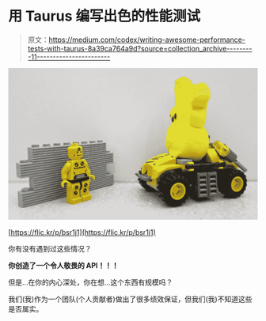 # 用 Taurus 编写出色的性能测试

> 原文：<https://medium.com/codex/writing-awesome-performance-tests-with-taurus-8a39ca764a9d?source=collection_archive---------11----------------------->

![](img/c58a60461498f6b2018976ca3715e819.png)

[https://flic.kr/p/bsr1j1](https://flic.kr/p/bsr1j1)

你有没有遇到过这些情况？

**你创造了一个令人敬畏的 API！！！**

但是…在你的内心深处，你在想…这个东西有规模吗？

我们(我)作为一个团队(个人贡献者)做出了很多绩效保证，但我们(我)不知道这些是否属实。